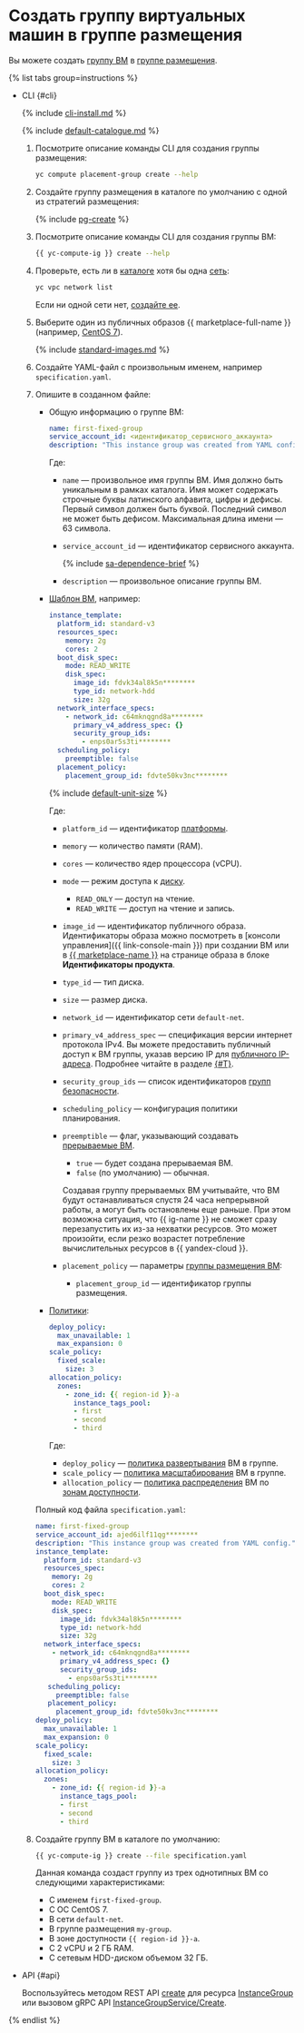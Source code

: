 # Создать группу виртуальных машин в группе размещения


Вы можете создать [группу ВМ](../../concepts/instance-groups/index.md) в [группе размещения](../../concepts/placement-groups.md).

{% list tabs group=instructions %}

- CLI {#cli}

  {% include [cli-install.md](../../../_includes/cli-install.md) %}

  {% include [default-catalogue.md](../../../_includes/default-catalogue.md) %}

  1. Посмотрите описание команды CLI для создания группы размещения:

      ```bash
      yc compute placement-group create --help
      ```

  1. Создайте группу размещения в каталоге по умолчанию с одной из стратегий размещения:
  
     {% include [pg-create](../../../_includes/compute/placement-groups-create.md) %}
  
  1. Посмотрите описание команды CLI для создания группы ВМ:

     ```bash
     {{ yc-compute-ig }} create --help
     ```

  1. Проверьте, есть ли в [каталоге](../../../resource-manager/concepts/resources-hierarchy.md#folder) хотя бы одна [сеть](../../../vpc/concepts/network.md#network):

      ```bash
      yc vpc network list
      ```

     Если ни одной сети нет, [создайте ее](../../../vpc/operations/network-create.md).

  1. Выберите один из публичных образов {{ marketplace-full-name }} (например, [CentOS 7](/marketplace/products/yc/centos-7)).

     {% include [standard-images.md](../../../_includes/standard-images.md) %}

  1. Создайте YAML-файл с произвольным именем, например `specification.yaml`.

  1. Опишите в созданном файле:

      * Общую информацию о группе ВМ:

        ```yaml
        name: first-fixed-group
        service_account_id: <идентификатор_сервисного_аккаунта>
        description: "This instance group was created from YAML config."
        ```

        Где:

        * `name` — произвольное имя группы ВМ. Имя должно быть уникальным в рамках каталога. Имя может содержать строчные буквы латинского алфавита, цифры и дефисы. Первый символ должен быть буквой. Последний символ не может быть дефисом. Максимальная длина имени — 63 символа.
        * `service_account_id` — идентификатор сервисного аккаунта.

          {% include [sa-dependence-brief](../../../_includes/instance-groups/sa-dependence-brief.md) %}

        * `description` — произвольное описание группы ВМ.
     
      * [Шаблон ВМ](../../concepts/instance-groups/instance-template.md), например:

        ```yaml
        instance_template:
          platform_id: standard-v3
          resources_spec:
            memory: 2g
            cores: 2
          boot_disk_spec:
            mode: READ_WRITE
            disk_spec:
              image_id: fdvk34al8k5n********
              type_id: network-hdd
              size: 32g
          network_interface_specs:
            - network_id: c64mknqgnd8a********
              primary_v4_address_spec: {}
              security_group_ids:
                - enps0ar5s3ti********
          scheduling_policy:
            preemptible: false
          placement_policy:
            placement_group_id: fdvte50kv3nc********
        ```

        {% include [default-unit-size](../../../_includes/instance-groups/default-unit-size.md) %}

        Где:

        * `platform_id` — идентификатор [платформы](../../concepts/vm-platforms.md).
        * `memory` — количество памяти (RAM).
        * `cores` — количество ядер процессора (vCPU).
        * `mode` — режим доступа к [диску](../../concepts/disk.md).
          * `READ_ONLY` — доступ на чтение.
          * `READ_WRITE` — доступ на чтение и запись.
        * `image_id` — идентификатор публичного образа. Идентификаторы образа можно посмотреть в [консоли управления]({{ link-console-main }}) при создании ВМ или в [{{ marketplace-name }}](/marketplace) на странице образа в блоке **Идентификаторы продукта**.
        * `type_id` — тип диска.
        * `size` — размер диска.
        * `network_id` — идентификатор сети `default-net`.
        * `primary_v4_address_spec` — спецификация версии интернет протокола IPv4. Вы можете предоставить публичный доступ к ВМ группы, указав версию IP для [публичного IP-адреса](../../../vpc/concepts/address.md#public-addresses). Подробнее читайте в разделе [{#T}](../../concepts/instance-groups/instance-template.md#instance-template).
        * `security_group_ids` — список идентификаторов [групп безопасности](../../../vpc/concepts/security-groups.md).
        * `scheduling_policy` — конфигурация политики планирования.
        * `preemptible` — флаг, указывающий создавать [прерываемые ВМ](../../concepts/preemptible-vm.md).
          * `true` — будет создана прерываемая ВМ.
          * `false` (по умолчанию) — обычная.

          Создавая группу прерываемых ВМ учитывайте, что ВМ будут останавливаться спустя 24 часа непрерывной работы, а могут быть остановлены еще раньше. При этом возможна ситуация, что {{ ig-name }} не сможет сразу перезапустить их из-за нехватки ресурсов. Это может произойти, если резко возрастет потребление вычислительных ресурсов в {{ yandex-cloud }}.

        * `placement_policy` — параметры [группы размещения ВМ](../../concepts/placement-groups.md):
          * `placement_group_id` — идентификатор группы размещения.
      * [Политики](../../concepts/instance-groups/policies/index.md):

        ```yaml
        deploy_policy:
          max_unavailable: 1
          max_expansion: 0
        scale_policy:
          fixed_scale:
            size: 3
        allocation_policy:
          zones:
            - zone_id: {{ region-id }}-a
              instance_tags_pool:
              - first
              - second
              - third
        ```

        Где:

        * `deploy_policy` — [политика развертывания](../../concepts/instance-groups/policies/deploy-policy.md) ВМ в группе.
        * `scale_policy` — [политика масштабирования](../../concepts/instance-groups/policies/scale-policy.md) ВМ в группе.
        * `allocation_policy` — [политика распределения](../../concepts/instance-groups/policies/allocation-policy.md) ВМ по [зонам доступности](../../../overview/concepts/geo-scope.md).

      Полный код файла `specification.yaml`:

      ```yaml
      name: first-fixed-group
      service_account_id: ajed6ilf11qg********
      description: "This instance group was created from YAML config."
      instance_template:
        platform_id: standard-v3
        resources_spec:
          memory: 2g
          cores: 2
        boot_disk_spec:
          mode: READ_WRITE
          disk_spec:
            image_id: fdvk34al8k5n********
            type_id: network-hdd
            size: 32g
        network_interface_specs:
          - network_id: c64mknqgnd8a********
            primary_v4_address_spec: {}
            security_group_ids:
              - enps0ar5s3ti********
         scheduling_policy:
           preemptible: false
         placement_policy:
           placement_group_id: fdvte50kv3nc********
      deploy_policy:
        max_unavailable: 1
        max_expansion: 0
      scale_policy:
        fixed_scale:
          size: 3
      allocation_policy:
        zones:
          - zone_id: {{ region-id }}-a
            instance_tags_pool:
            - first
            - second
            - third
      ```

  1. Создайте группу ВМ в каталоге по умолчанию:

     ```bash
     {{ yc-compute-ig }} create --file specification.yaml
     ```

     Данная команда создаст группу из трех однотипных ВМ со следующими характеристиками:
     * С именем `first-fixed-group`.
     * С OC CentOS 7.
     * В сети `default-net`.
     * В группе размещения `my-group`.
     * В зоне доступности `{{ region-id }}-a`.
     * С 2 vCPU и 2 ГБ RAM.
     * С сетевым HDD-диском объемом 32 ГБ.

- API {#api}

  Воспользуйтесь методом REST API [create](../../api-ref/InstanceGroup/create.md) для ресурса [InstanceGroup](../../api-ref/InstanceGroup/index.md) или вызовом gRPC API [InstanceGroupService/Create](../../api-ref/grpc/instance_group_service.md#Create).

{% endlist %}